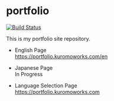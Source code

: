 # portfolio
[![Build Status](https://travis-ci.org/kuromoka/portfolio.svg?branch=master)](https://travis-ci.org/kuromoka/portfolio)

This is my portfolio site repository.  

- English Page  
https://portfolio.kuromoworks.com/en  

- Japanese Page  
In Progress

- Language Selection Page  
https://portfolio.kuromoworks.com
